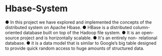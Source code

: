 # Hbase-System
● In this project we have explored and implemented the concepts of the
distributed system on Apache Hbase.
● HBase is a distributed column-oriented database built on top of the Hadoop
file system.
● It is an open-source project and is horizontally scalable.
● It's an entirely non- relational database.
● it is a data model that is similar to Google’s big table designed to provide
quick random access to huge amounts of structured data.

